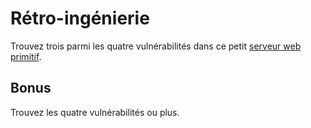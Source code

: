 # Rétro-ingénierie

Trouvez trois parmi les quatre vulnérabilités dans ce petit
[serveur web primitif](//challenges.re/46).

## Bonus

Trouvez les quatre vulnérabilités ou plus.
